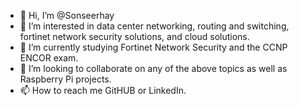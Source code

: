 - 👋 Hi, I’m @Sonseerhay
- 👀 I’m interested in data center networking, routing and switching, fortinet network security solutions, and cloud solutions. 
- 🌱 I’m currently studying Fortinet Network Security and the CCNP ENCOR exam. 
- 💞️ I’m looking to collaborate on any of the above topics as well as Raspberry Pi projects.
- 📫 How to reach me GitHUB or LinkedIn. 

<!---
Sonseerhay/Sonseerhay is a ✨ special ✨ repository because its `README.md` (this file) appears on your GitHub profile.
You can click the Preview link to take a look at your changes.
--->
